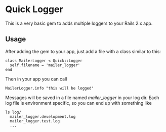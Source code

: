 # Quick Logger

This is a very basic gem to adds multiple loggers to your Rails 2.x app.

## Usage

After adding the gem to your app, just add a file with a class similar to this:

    class MailerLogger < Quick::Logger
      self.filename = 'mailer_logger'
    end

Then in your app you can call

    MailerLogger.info "this will be logged"

Messages will be saved in a file named *mailer_logger* in your log dir.
Each log file is environment specific, so you can end up with something like

    ls log/
      mailer_logger.development.log
      mailer_logger.test.log
      ...
